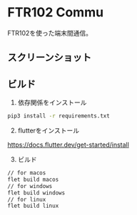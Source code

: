 # FTR102 Commu

FTR102を使った端末間通信。

## スクリーンショット


## ビルド

1. 依存関係をインストール

```sh
pip3 install -r requirements.txt
```

2. flutterをインストール

https://docs.flutter.dev/get-started/install

3. ビルド

```sh
// for macos
flet build macos
// for windows
flet build windows
// for linux
flet build linux
```

